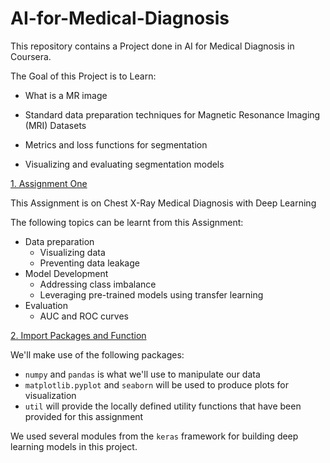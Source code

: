 # AI-for-Medical-Diagnosis
This repository contains a Project done in AI for Medical Diagnosis in Coursera.

The Goal of this Project is to Learn:

* What is a MR image

* Standard data preparation techniques for Magnetic Resonance Imaging (MRI) Datasets

* Metrics and loss functions for segmentation

* Visualizing and evaluating segmentation models

[1. Assignment One](#1)

This Assignment is on Chest X-Ray Medical Diagnosis with Deep Learning

 The following topics can be learnt from this Assignment: 

- Data preparation
  - Visualizing data
  - Preventing data leakage
- Model Development
  - Addressing class imbalance
  - Leveraging pre-trained models using transfer learning
- Evaluation
  - AUC and ROC curves
  
  
 [2. Import Packages and Function](#2)
 
 We'll make use of the following packages:
- `numpy` and `pandas` is what we'll use to manipulate our data
- `matplotlib.pyplot` and `seaborn` will be used to produce plots for visualization
- `util` will provide the locally defined utility functions that have been provided for this assignment

We  used several modules from the `keras` framework for building deep learning models in this project.
 
 
